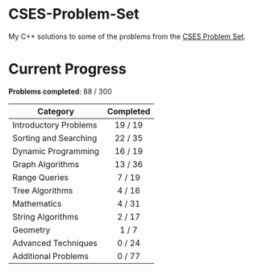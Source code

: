 # CSES-Problem-Set
My C++ solutions to some of the problems from the [CSES Problem Set](https://cses.fi/problemset/).

# Current Progress
**Problems completed**: 88 / 300

| Category | Completed |
| -------- | :-------: |
| Introductory Problems | 19 / 19 |
| Sorting and Searching | 22 / 35 |
| Dynamic Programming   | 16 / 19 |
| Graph Algorithms      | 13 / 36 |
| Range Queries         | 7 / 19  |
| Tree Algorithms       | 4 / 16  |
| Mathematics           | 4 / 31  |
| String Algorithms     | 2 / 17  |
| Geometry              | 1 / 7   |
| Advanced Techniques   | 0 / 24  |
| Additional Problems   | 0 / 77  |
